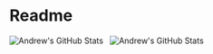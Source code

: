 # Readme
<p>
<img src="https://github-readme-stats.vercel.app/api?username=EverestClimber&show_icons=true&theme=gotham" alt="Andrew's GitHub Stats" />
&nbsp;
<img src="https://github-readme-stats.vercel.app/api/top-langs/?username=EverestClimber&langs_count=8&theme=gotham" alt="Andrew's GitHub Stats" />
</p>
